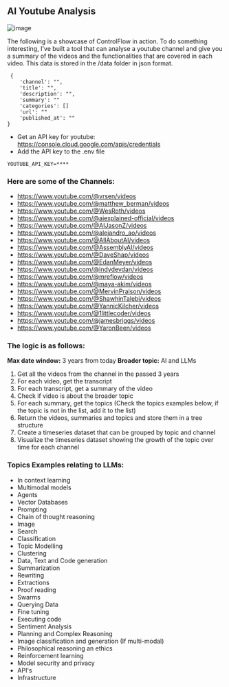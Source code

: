 

## AI Youtube Analysis



![image](./trendtube.gif)


The following is a showcase of ControlFlow in action. To do something interesting, I've built a tool that can analyse a youtube channel and give you a summary of the videos and the functionalities that are covered in each video. This data is stored in the /data folder in json format.
```
 {
    'channel': "",
    'title': "",
    'description': "",
    'summary': ""
    'categories': []
    'url': ""
    'published_at': ""
}
```


- Get an API key for youtube: https://console.cloud.google.com/apis/credentials
- Add the API key to the .env file
```
YOUTUBE_API_KEY=****
```


###  Here are some of the Channels:
- https://www.youtube.com/@vrsen/videos
- https://www.youtube.com/@matthew_berman/videos
- https://www.youtube.com/@WesRoth/videos
- https://www.youtube.com/@aiexplained-official/videos
- https://www.youtube.com/@AIJasonZ/videos
- https://www.youtube.com/@alejandro_ao/videos
- https://www.youtube.com/@AllAboutAI/videos
- https://www.youtube.com/@AssemblyAI/videos
- https://www.youtube.com/@DaveShap/videos
- https://www.youtube.com/@EdanMeyer/videos
- https://www.youtube.com/@indydevdan/videos
- https://www.youtube.com/@mreflow/videos
- https://www.youtube.com/@maya-akim/videos
- https://www.youtube.com/@MervinPraison/videos
- https://www.youtube.com/@ShawhinTalebi/videos
- https://www.youtube.com/@YannicKilcher/videos
- https://www.youtube.com/@1littlecoder/videos
- https://www.youtube.com/@jamesbriggs/videos
- https://www.youtube.com/@YaronBeen/videos


### The logic is as follows:

**Max date window:** 3 years from today
**Broader topic:** AI and LLMs


1. Get all the videos from the channel in the passed 3 years
2. For each video, get the transcript
3. For each transcript, get a summary of the video
4. Check if video is about the broader topic
4. For each summary, get the topics (Check the topics examples below, if the topic is not in the list, add it to the list)
5. Return the videos, summaries and topics and store them in a tree structure
6. Create a timeseries dataset that can be grouped by topic and channel
7. Visualize the timeseries dataset showing the growth of the topic over time for each channel


### Topics Examples relating to LLMs:
- In context learning
- Multimodal models
- Agents
- Vector Databases
- Prompting
- Chain of thought reasoning
- Image
- Search
- Classification 
- Topic Modelling
- Clustering
- Data, Text and Code generation
- Summarization
- Rewriting
- Extractions
- Proof reading
- Swarms
- Querying Data
- Fine tuning
- Executing code
- Sentiment Analysis
- Planning and Complex Reasoning
- Image classification and generation (If multi-modal)
- Philosophical reasoning an ethics
- Reinforcement learning
- Model security and privacy
- API's
- Infrastructure
